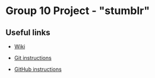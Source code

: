 Group 10 Project - "stumblr"
============================

Useful links
------------

  * [Wiki](https://github.com/CS211Group10/stumblr/wiki/)


  * [Git instructions](https://github.com/CS211Group10/stumblr/wiki/Git-Instructions)


  * [GitHub instructions](https://github.com/CS211Group10/stumblr/wiki/GitHub-Instructions)

